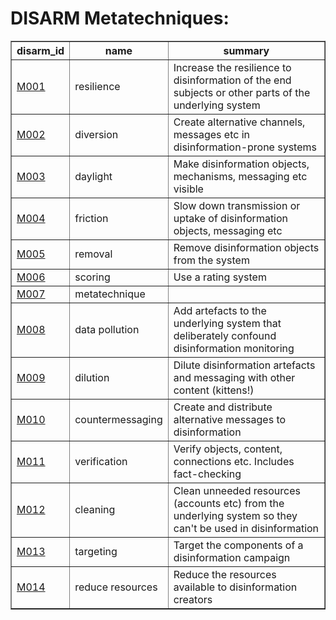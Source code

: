 # DISARM Metatechniques:

<table border="1">
<tr>
<th>disarm_id</th>
<th>name</th>
<th>summary</th>
</tr>
<tr>
<td><a href="metatechniques/M001.md">M001</a></td>
<td>resilience</td>
<td>Increase the resilience to disinformation of the end subjects or other parts of the underlying system</td>
</tr>
<tr>
<td><a href="metatechniques/M002.md">M002</a></td>
<td>diversion</td>
<td>Create alternative channels, messages etc in disinformation-prone systems</td>
</tr>
<tr>
<td><a href="metatechniques/M003.md">M003</a></td>
<td>daylight</td>
<td>Make disinformation objects, mechanisms, messaging etc visible</td>
</tr>
<tr>
<td><a href="metatechniques/M004.md">M004</a></td>
<td>friction</td>
<td>Slow down transmission or uptake of disinformation objects, messaging etc</td>
</tr>
<tr>
<td><a href="metatechniques/M005.md">M005</a></td>
<td>removal</td>
<td>Remove disinformation objects from the system</td>
</tr>
<tr>
<td><a href="metatechniques/M006.md">M006</a></td>
<td>scoring</td>
<td>Use a rating system</td>
</tr>
<tr>
<td><a href="metatechniques/M007.md">M007</a></td>
<td>metatechnique</td>
<td></td>
</tr>
<tr>
<td><a href="metatechniques/M008.md">M008</a></td>
<td>data pollution</td>
<td>Add artefacts to the underlying system that deliberately confound disinformation monitoring</td>
</tr>
<tr>
<td><a href="metatechniques/M009.md">M009</a></td>
<td>dilution</td>
<td>Dilute disinformation artefacts and messaging with other content (kittens!)</td>
</tr>
<tr>
<td><a href="metatechniques/M010.md">M010</a></td>
<td>countermessaging</td>
<td>Create and distribute alternative messages to disinformation</td>
</tr>
<tr>
<td><a href="metatechniques/M011.md">M011</a></td>
<td>verification</td>
<td>Verify objects, content, connections etc. Includes fact-checking</td>
</tr>
<tr>
<td><a href="metatechniques/M012.md">M012</a></td>
<td>cleaning</td>
<td>Clean unneeded resources (accounts etc) from the underlying system so they can't be used in disinformation</td>
</tr>
<tr>
<td><a href="metatechniques/M013.md">M013</a></td>
<td>targeting</td>
<td>Target the components of a disinformation campaign</td>
</tr>
<tr>
<td><a href="metatechniques/M014.md">M014</a></td>
<td>reduce resources</td>
<td>Reduce the resources available to disinformation creators</td>
</tr>
</table>
